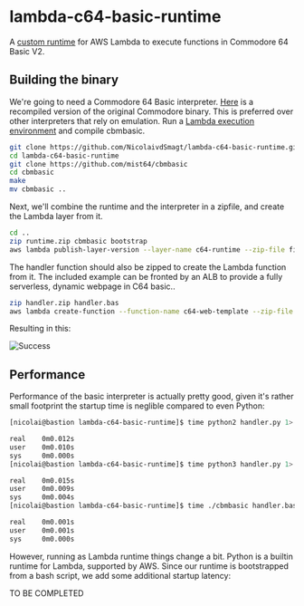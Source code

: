 # lambda-c64-basic-runtime
A [custom runtime](https://aws.amazon.com/about-aws/whats-new/2018/11/aws-lambda-now-supports-custom-runtimes-and-layers/)
for AWS Lambda to execute functions in Commodore 64 Basic V2.

## Building the binary

We're going to need a Commodore 64 Basic interpreter. [Here](https://github.com/mist64/cbmbasic) is a recompiled version of the original Commodore binary. This is preferred over other interpreters that rely on emulation. Run a [Lambda execution environment](https://docs.aws.amazon.com/lambda/latest/dg/current-supported-versions.html) and compile cbmbasic.

```sh
git clone https://github.com/NicolaivdSmagt/lambda-c64-basic-runtime.git
cd lambda-c64-basic-runtime
git clone https://github.com/mist64/cbmbasic
cd cbmbasic
make
mv cbmbasic ..
```

Next, we'll combine the runtime and the interpreter in a zipfile, and create the Lambda layer from it.
```sh
cd ..
zip runtime.zip cbmbasic bootstrap
aws lambda publish-layer-version --layer-name c64-runtime --zip-file fileb://runtime.zip
```

The handler function should also be zipped to create the Lambda function from it. The included example can be fronted by an ALB to provide a fully serverless, dynamic webpage in C64 basic..
```sh
zip handler.zip handler.bas
aws lambda create-function --function-name c64-web-template --zip-file fileb://handler.zip --handler handler.bas --runtime provided --role arn:aws:iam::123456789012:role/your-role-ARN-here
```
Resulting in this:

![Success](https://nicolai-public.s3-eu-west-1.amazonaws.com/images/2BC6D4E6-B61A-4E8A-9C2E-B76B07FED283.png)
## Performance

Performance of the basic interpreter is actually pretty good, given it's rather small footprint the startup time is neglible compared to even Python:

```sh
[nicolai@bastion lambda-c64-basic-runtime]$ time python2 handler.py 1> /dev/null

real    0m0.012s
user    0m0.010s
sys     0m0.000s
[nicolai@bastion lambda-c64-basic-runtime]$ time python3 handler.py 1> /dev/null

real    0m0.015s
user    0m0.009s
sys     0m0.004s
[nicolai@bastion lambda-c64-basic-runtime]$ time ./cbmbasic handler.bas 1> /dev/null

real    0m0.001s
user    0m0.001s
sys     0m0.000s
```
However, running as Lambda runtime things change a bit. Python is a builtin runtime for Lambda, supported by AWS. Since our runtime is bootstrapped from a bash script, we add some additional startup latency:

TO BE COMPLETED
